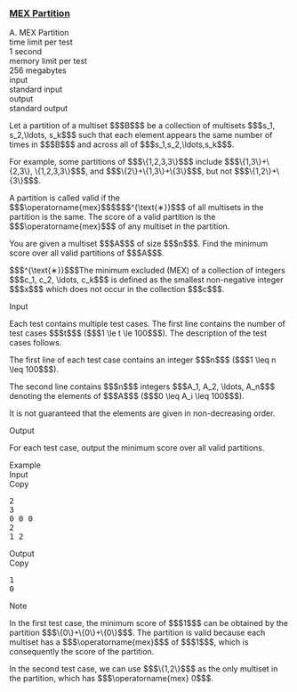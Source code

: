 <h3><a href="https://codeforces.com/contest/2160/problem/A" target="_blank" rel="noopener noreferrer">MEX Partition</a></h3>

<div class="header"><div class="title">A. MEX Partition</div><div class="time-limit"><div class="property-title">time limit per test</div>1 second</div><div class="memory-limit"><div class="property-title">memory limit per test</div>256 megabytes</div><div class="input-file input-standard"><div class="property-title">input</div>standard input</div><div class="output-file output-standard"><div class="property-title">output</div>standard output</div></div><div><p> </p><p>Let a <span class="tex-font-style-it">partition</span> of a multiset $$$B$$$ be a collection of multisets $$$s_1, s_2,\ldots, s_k$$$ such that each element appears the same number of times in $$$B$$$ and across all of $$$s_1,s_2,\ldots,s_k$$$.</p><p>For example, some partitions of $$$\{1,2,3,3\}$$$ include $$$\{1,3\}+\{2,3\}, \{1,2,3,3\}$$$, and $$$\{2\}+\{1,3\}+\{3\}$$$, but not $$$\{1,2\}+\{3\}$$$. </p><p>A partition is called <span class="tex-font-style-it">valid</span> if the $$$\operatorname{mex}$$$$$$^{\text{∗}}$$$ of all multisets in the partition is the same. The <span class="tex-font-style-it">score</span> of a valid partition is the $$$\operatorname{mex}$$$ of any multiset in the partition.</p><p>You are given a multiset $$$A$$$ of size $$$n$$$. Find the <span class="tex-font-style-bf">minimum</span> <span class="tex-font-style-it">score</span> over all valid partitions of $$$A$$$.</p><div class="statement-footnote"><p>$$$^{\text{∗}}$$$The minimum excluded (MEX) of a collection of integers $$$c_1, c_2, \ldots, c_k$$$ is defined as the smallest non-negative integer $$$x$$$ which does not occur in the collection $$$c$$$. </p></div></div><div class="input-specification"><div class="section-title">Input</div><p>Each test contains multiple test cases. The first line contains the number of test cases $$$t$$$ ($$$1 \le t \le 100$$$). The description of the test cases follows. </p><p>The first line of each test case contains an integer $$$n$$$ ($$$1 \leq n \leq 100$$$).</p><p>The second line contains $$$n$$$ integers $$$A_1, A_2, \ldots, A_n$$$ denoting the elements of $$$A$$$ ($$$0 \leq A_i \leq 100$$$).</p><p>It is <span class="tex-font-style-bf">not guaranteed</span> that the elements are given in non-decreasing order.</p></div><div class="output-specification"><div class="section-title">Output</div><p>For each test case, output the minimum <span class="tex-font-style-it">score</span> over all valid partitions.</p></div><div class="sample-tests"><div class="section-title">Example</div><div class="sample-test"><div class="input"><div class="title">Input<div title="Copy" data-clipboard-target="#id0015162510462012346" id="id007231200941701484" class="input-output-copier">Copy</div></div><pre id="id0015162510462012346"><div class="test-example-line test-example-line-even test-example-line-0">2</div><div class="test-example-line test-example-line-odd test-example-line-1">3</div><div class="test-example-line test-example-line-odd test-example-line-1">0 0 0</div><div class="test-example-line test-example-line-even test-example-line-2">2</div><div class="test-example-line test-example-line-even test-example-line-2">1 2</div></pre></div><div class="output"><div class="title">Output<div title="Copy" data-clipboard-target="#id005837967445795228" id="id007612123408817684" class="input-output-copier">Copy</div></div><pre id="id005837967445795228"><div class="test-example-line test-example-line-odd test-example-line-1">1</div><div class="test-example-line test-example-line-even test-example-line-2">0</div></pre></div></div></div><div class="note"><div class="section-title">Note</div><p>In the first test case, the minimum score of $$$1$$$ can be obtained by the partition $$$\{0\}+\{0\}+\{0\}$$$. The partition is valid because each multiset has a $$$\operatorname{mex}$$$ of $$$1$$$, which is consequently the score of the partition.</p><p>In the second test case, we can use $$$\{1,2\}$$$ as the only multiset in the partition, which has $$$\operatorname{mex} 0$$$.</p></div>